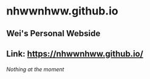 # nhwwnhww.github.io
## Wei's Personal Webside
## Link: https://nhwwnhww.github.io/
###### Nothing at the moment
